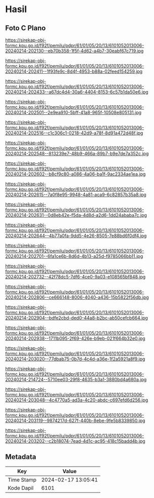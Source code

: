 # Hasil

## Foto C Plano

https://sirekap-obj-formc.kpu.go.id/f92f/pemilu/pdpr/61/01/05/20/13/6101052013006-20240214-202130--eb70b358-1f5f-4d62-a4b7-30eabf67c719.jpg

https://sirekap-obj-formc.kpu.go.id/f92f/pemilu/pdpr/61/01/05/20/13/6101052013006-20240214-202411--1f93fe9c-8d4f-4953-b88a-02feed154259.jpg

https://sirekap-obj-formc.kpu.go.id/f92f/pemilu/pdpr/61/01/05/20/13/6101052013006-20240214-202433--a67dc4d4-30a6-4404-8153-6c57b1da50e6.jpg

https://sirekap-obj-formc.kpu.go.id/f92f/pemilu/pdpr/61/01/05/20/13/6101052013006-20240214-202501--2e9ea910-5bff-41a8-965f-10508e805131.jpg

https://sirekap-obj-formc.kpu.go.id/f92f/pemilu/pdpr/61/01/05/20/13/6101052013006-20240214-202516--c1c306c1-0218-42d9-a78f-8d91a472d48f.jpg

https://sirekap-obj-formc.kpu.go.id/f92f/pemilu/pdpr/61/01/05/20/13/6101052013006-20240214-202548--813239e7-48b9-466a-89b7-b9e7de7a352c.jpg

https://sirekap-obj-formc.kpu.go.id/f92f/pemilu/pdpr/61/01/05/20/13/6101052013006-20240214-202602--b8cf9c80-a086-4a06-ba1f-9ac2334ae1ea.jpg

https://sirekap-obj-formc.kpu.go.id/f92f/pemilu/pdpr/61/01/05/20/13/6101052013006-20240214-202615--7a0f8e95-9948-4a81-aca9-6c82857b35a8.jpg

https://sirekap-obj-formc.kpu.go.id/f92f/pemilu/pdpr/61/01/05/20/13/6101052013006-20240214-202631--0d8eb42e-f5da-4d8d-a2d6-1dd24ababa7c.jpg

https://sirekap-obj-formc.kpu.go.id/f92f/pemilu/pdpr/61/01/05/20/13/6101052013006-20240214-202644--4b77a0fa-9dd5-4e26-8505-7e88bd6f0df4.jpg

https://sirekap-obj-formc.kpu.go.id/f92f/pemilu/pdpr/61/01/05/20/13/6101052013006-20240214-202701--6fa1ce6b-8d6d-4b13-a25d-f9785066bb11.jpg

https://sirekap-obj-formc.kpu.go.id/f92f/pemilu/pdpr/61/01/05/20/13/6101052013006-20240214-202732--42f78dc5-7df6-4ce0-9a03-e108565bf848.jpg

https://sirekap-obj-formc.kpu.go.id/f92f/pemilu/pdpr/61/01/05/20/13/6101052013006-20240214-202806--ce666148-8006-4040-a436-15b5822f56db.jpg

https://sirekap-obj-formc.kpu.go.id/f92f/pemilu/pdpr/61/01/05/20/13/6101052013006-20240214-202904--bdfe2cbd-ded0-44a8-b2bc-ab50cefcb664.jpg

https://sirekap-obj-formc.kpu.go.id/f92f/pemilu/pdpr/61/01/05/20/13/6101052013006-20240214-202938--1711b095-2f69-426e-b9eb-021f664b32e0.jpg

https://sirekap-obj-formc.kpu.go.id/f92f/pemilu/pdpr/61/01/05/20/13/6101052013006-20240214-203020--77dbab75-0b7d-4c4d-a36e-1f2a5921a8f9.jpg

https://sirekap-obj-formc.kpu.go.id/f92f/pemilu/pdpr/61/01/05/20/13/6101052013006-20240214-214724--5710ee03-29f8-4635-b3a1-3880bd4a680a.jpg

https://sirekap-obj-formc.kpu.go.id/f92f/pemilu/pdpr/61/01/05/20/13/6101052013006-20240214-203048--4c4770a5-ad3a-4c20-abdc-c697efd6d256.jpg

https://sirekap-obj-formc.kpu.go.id/f92f/pemilu/pdpr/61/01/05/20/13/6101052013006-20240214-203119--9874217d-627f-440b-8ebe-9fe5b8339850.jpg

https://sirekap-obj-formc.kpu.go.id/f92f/pemilu/pdpr/61/01/05/20/13/6101052013006-20240214-203202--c2b18074-7ead-4d1c-ac95-418c15badd4b.jpg


## Metadata

| Key        | Value               |
| ---------- | ------------------- |
| Time Stamp | 2024-02-17 13:05:41 |
| Kode Dapil | 6101                |



